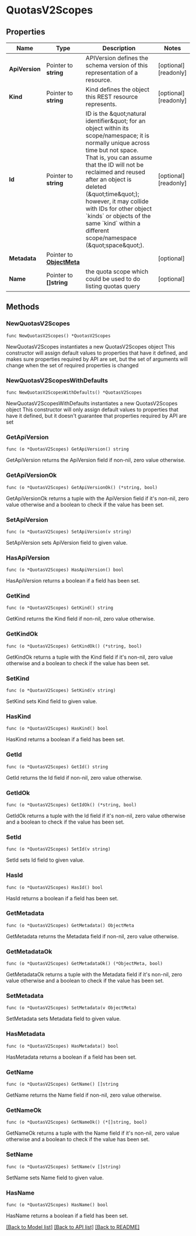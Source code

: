 # QuotasV2Scopes

## Properties

Name | Type | Description | Notes
------------ | ------------- | ------------- | -------------
**ApiVersion** | Pointer to **string** | APIVersion defines the schema version of this representation of a resource. | [optional] [readonly] 
**Kind** | Pointer to **string** | Kind defines the object this REST resource represents. | [optional] [readonly] 
**Id** | Pointer to **string** | ID is the \&quot;natural identifier\&quot; for an object within its scope/namespace; it is normally unique across time but not space. That is, you can assume that the ID will not be reclaimed and reused after an object is deleted (\&quot;time\&quot;); however, it may collide with IDs for other object &#x60;kinds&#x60; or objects of the same &#x60;kind&#x60; within a different scope/namespace (\&quot;space\&quot;). | [optional] [readonly] 
**Metadata** | Pointer to [**ObjectMeta**](ObjectMeta.md) |  | [optional] 
**Name** | Pointer to **[]string** | the quota scope which could be used to do listing quotas query | [optional] 

## Methods

### NewQuotasV2Scopes

`func NewQuotasV2Scopes() *QuotasV2Scopes`

NewQuotasV2Scopes instantiates a new QuotasV2Scopes object
This constructor will assign default values to properties that have it defined,
and makes sure properties required by API are set, but the set of arguments
will change when the set of required properties is changed

### NewQuotasV2ScopesWithDefaults

`func NewQuotasV2ScopesWithDefaults() *QuotasV2Scopes`

NewQuotasV2ScopesWithDefaults instantiates a new QuotasV2Scopes object
This constructor will only assign default values to properties that have it defined,
but it doesn't guarantee that properties required by API are set

### GetApiVersion

`func (o *QuotasV2Scopes) GetApiVersion() string`

GetApiVersion returns the ApiVersion field if non-nil, zero value otherwise.

### GetApiVersionOk

`func (o *QuotasV2Scopes) GetApiVersionOk() (*string, bool)`

GetApiVersionOk returns a tuple with the ApiVersion field if it's non-nil, zero value otherwise
and a boolean to check if the value has been set.

### SetApiVersion

`func (o *QuotasV2Scopes) SetApiVersion(v string)`

SetApiVersion sets ApiVersion field to given value.

### HasApiVersion

`func (o *QuotasV2Scopes) HasApiVersion() bool`

HasApiVersion returns a boolean if a field has been set.

### GetKind

`func (o *QuotasV2Scopes) GetKind() string`

GetKind returns the Kind field if non-nil, zero value otherwise.

### GetKindOk

`func (o *QuotasV2Scopes) GetKindOk() (*string, bool)`

GetKindOk returns a tuple with the Kind field if it's non-nil, zero value otherwise
and a boolean to check if the value has been set.

### SetKind

`func (o *QuotasV2Scopes) SetKind(v string)`

SetKind sets Kind field to given value.

### HasKind

`func (o *QuotasV2Scopes) HasKind() bool`

HasKind returns a boolean if a field has been set.

### GetId

`func (o *QuotasV2Scopes) GetId() string`

GetId returns the Id field if non-nil, zero value otherwise.

### GetIdOk

`func (o *QuotasV2Scopes) GetIdOk() (*string, bool)`

GetIdOk returns a tuple with the Id field if it's non-nil, zero value otherwise
and a boolean to check if the value has been set.

### SetId

`func (o *QuotasV2Scopes) SetId(v string)`

SetId sets Id field to given value.

### HasId

`func (o *QuotasV2Scopes) HasId() bool`

HasId returns a boolean if a field has been set.

### GetMetadata

`func (o *QuotasV2Scopes) GetMetadata() ObjectMeta`

GetMetadata returns the Metadata field if non-nil, zero value otherwise.

### GetMetadataOk

`func (o *QuotasV2Scopes) GetMetadataOk() (*ObjectMeta, bool)`

GetMetadataOk returns a tuple with the Metadata field if it's non-nil, zero value otherwise
and a boolean to check if the value has been set.

### SetMetadata

`func (o *QuotasV2Scopes) SetMetadata(v ObjectMeta)`

SetMetadata sets Metadata field to given value.

### HasMetadata

`func (o *QuotasV2Scopes) HasMetadata() bool`

HasMetadata returns a boolean if a field has been set.

### GetName

`func (o *QuotasV2Scopes) GetName() []string`

GetName returns the Name field if non-nil, zero value otherwise.

### GetNameOk

`func (o *QuotasV2Scopes) GetNameOk() (*[]string, bool)`

GetNameOk returns a tuple with the Name field if it's non-nil, zero value otherwise
and a boolean to check if the value has been set.

### SetName

`func (o *QuotasV2Scopes) SetName(v []string)`

SetName sets Name field to given value.

### HasName

`func (o *QuotasV2Scopes) HasName() bool`

HasName returns a boolean if a field has been set.


[[Back to Model list]](../README.md#documentation-for-models) [[Back to API list]](../README.md#documentation-for-api-endpoints) [[Back to README]](../README.md)


